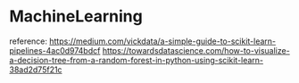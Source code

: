 # MachineLearning




reference: 
https://medium.com/vickdata/a-simple-guide-to-scikit-learn-pipelines-4ac0d974bdcf
https://towardsdatascience.com/how-to-visualize-a-decision-tree-from-a-random-forest-in-python-using-scikit-learn-38ad2d75f21c

